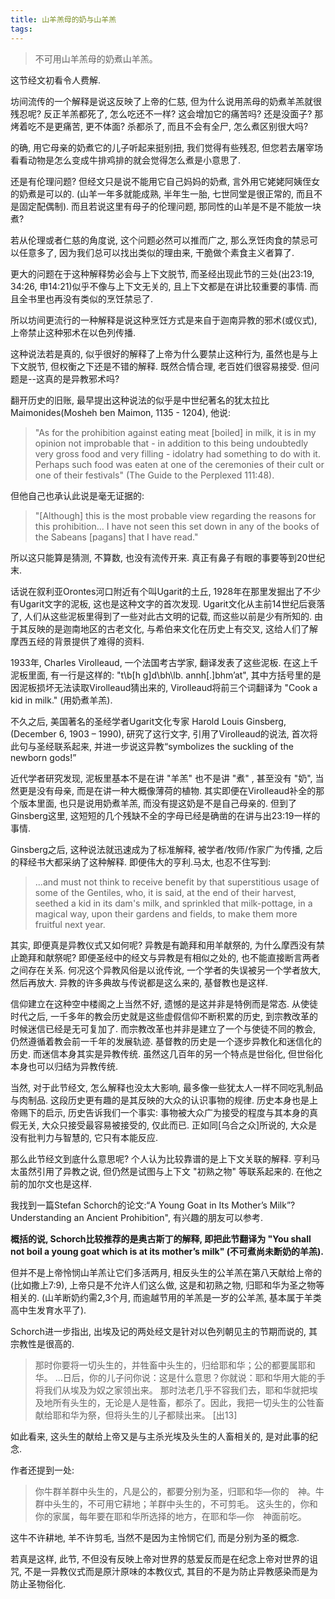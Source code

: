 ```yaml
---
title: 山羊羔母的奶与山羊羔
tags:
---
```


> 不可用山羊羔母的奶煮山羊羔。

这节经文初看令人费解.

坊间流传的一个解释是说这反映了上帝的仁慈, 但为什么说用羔母的奶煮羊羔就很残忍呢? 反正羊羔都死了, 怎么吃还不一样? 这会增加它的痛苦吗? 还是没面子? 那烤着吃不是更痛苦, 更不体面? 杀都杀了, 而且不会有全尸, 怎么煮区别很大吗?

的确, 用它母亲的奶煮它的儿子听起来挺别扭, 我们觉得有些残忍, 但您若去屠宰场看看动物是怎么变成牛排鸡排的就会觉得怎么煮是小意思了.

还是有伦理问题? 但经文只是说不能用它自己妈妈的奶煮, 言外用它姥姥阿姨侄女的奶煮是可以的. (山羊一年多就能成熟, 半年生一胎, 七世同堂是很正常的, 而且不是固定配偶制). 而且若说这里有母子的伦理问题, 那同性的山羊是不是不能放一块煮?

若从伦理或者仁慈的角度说, 这个问题必然可以推而广之, 那么烹饪肉食的禁忌可以任意多了, 因为我们总可以找出类似的理由来, 干脆做个素食主义者算了.

更大的问题在于这种解释势必会与上下文脱节, 而圣经出现此节的三处(出23:19, 34:26, 申14:21)似乎不像与上下文无关的, 且上下文都是在讲比较重要的事情. 而且全书里也再没有类似的烹饪禁忌了.

所以坊间更流行的一种解释是说这种烹饪方式是来自于迦南异教的邪术(或仪式), 上帝禁止这种邪术在以色列传播.

这种说法若是真的, 似乎很好的解释了上帝为什么要禁止这种行为, 虽然也是与上下文脱节, 但权衡之下还是不错的解释. 既然合情合理, 老百姓们很容易接受. 但问题是--这真的是异教邪术吗?

翻开历史的旧账, 最早提出这种说法的似乎是中世纪著名的犹太拉比Maimonides(Mosheh ben Maimon, 1135 - 1204), 他说:

>"As for the prohibition against eating meat [boiled] in milk, it
is in my opinion not improbable that - in addition to this being
undoubtedly very gross food and very filling - idolatry had
something to do with it. Perhaps such food was eaten at one of
the ceremonies of their cult or one of their festivals" (The
Guide to the Perplexed 111:48).

但他自己也承认此说是毫无证据的:

>"[Although] this is the most probable view regarding the reasons
for this prohibition... I have not seen this set down in any of
the books of the Sabeans [pagans] that I have read."

所以这只能算是猜测, 不算数, 也没有流传开来. 真正有鼻子有眼的事要等到20世纪末.

话说在叙利亚Orontes河口附近有个叫Ugarit的土丘, 1928年在那里发掘出了不少有Ugarit文字的泥板, 这也是这种文字的首次发现. Ugarit文化从主前14世纪后衰落了, 人们从这些泥板里得到了一些对此古文明的记载, 而这些以前是少有所知的. 由于其反映的是迦南地区的古老文化, 与希伯来文化在历史上有交叉, 这给人们了解摩西五经的背景提供了难得的资料.

1933年, Charles Virolleaud, 一个法国考古学家, 翻译发表了这些泥板. 在这上千泥板里面, 有一行是这样的: "t\b[h g]d\bh\lb. annh[.]bhm’at", 其中方括号里的是因泥板损坏无法读取Virolleaud猜出来的, Virolleaud将前三个词翻译为 "Cook a kid in milk." (用奶煮羊羔).

不久之后, 美国著名的圣经学者Ugarit文化专家 Harold Louis Ginsberg, (December 6, 1903 – 1990), 研究了这行文字, 引用了Virolleaud的说法, 首次将此句与圣经联系起来, 并进一步说这异教“symbolizes the suckling of the newborn gods!”

近代学者研究发现, 泥板里基本不是在讲 "羊羔" 也不是讲 "煮" , 甚至没有 "奶", 当然更是没有母亲, 而是在讲一种大概像薄荷的植物. 其实即便在Virolleaud补全的那个版本里面, 也只是说用奶煮羊羔, 而没有提这奶是不是自己母亲的. 但到了Ginsberg这里, 这短短的几个残缺不全的字母已经是确凿的在讲与出23:19一样的事情.

Ginsberg之后, 这种说法就迅速成为了标准解释, 被学者/牧师/作家广为传播, 之后的释经书大都采纳了这种解释. 即便伟大的亨利.马太, 也忍不住写到:

>...and must not think to receive benefit by that superstitious usage of some of the Gentiles, who, it is said, at the end of their harvest, seethed a kid in its dam's milk, and sprinkled that milk-pottage, in a magical way, upon their gardens and fields, to make them more fruitful next year.

其实, 即便真是异教仪式又如何呢? 异教是有跪拜和用羊献祭的, 为什么摩西没有禁止跪拜和献祭呢? 即便圣经中的经文与异教是有相似之处的, 也不能直接断言两者之间存在关系. 何况这个异教风俗是以讹传讹, 一个学者的失误被另一个学者放大, 然后再放大. 异教的许多典故与传说都是这么来的, 基督教也是这样.

信仰建立在这种空中楼阁之上当然不好, 遗憾的是这并非是特例而是常态. 从使徒时代之后, 一千多年的教会历史就是这些虚假信仰不断积累的历史, 到宗教改革的时候迷信已经是无可复加了. 而宗教改革也并非是建立了一个与使徒不同的教会, 仍然遵循着教会前一千年的发展轨迹. 基督教的历史是一个逐步异教化和迷信化的历史. 而迷信本身其实是异教传统. 虽然这几百年的另一个特点是世俗化, 但世俗化本身也可以归结为异教传统.

当然, 对于此节经文, 怎么解释也没太大影响, 最多像一些犹太人一样不同吃乳制品与肉制品. 这段历史更有趣的是其反映的大众的认识事物的规律. 历史本身也是上帝赐下的启示, 历史告诉我们一个事实: 事物被大众广为接受的程度与其本身的真假无关, 大众只接受最容易被接受的, 仅此而已. 正如同[乌合之众]所说的, 大众是没有批判力与智慧的, 它只有本能反应.

那么此节经文到底什么意思呢? 个人认为比较靠谱的是上下文关联的解释. 亨利马太虽然引用了异教之说, 但仍然是试图与上下文 "初熟之物" 等联系起来的. 在他之前的加尔文也是这样.

我找到一篇Stefan Schorch的论文:“A Young Goat in Its Mother’s Milk”? Understanding an Ancient Prohibition", 有兴趣的朋友可以参考.

**概括的说, Schorch比较推荐的是奥古斯丁的解释, 即把此节翻译为 "You shall not boil a young goat which is at its mother’s milk" (不可煮尚未断奶的羊羔).**

但并不是上帝怜悯山羊羔让它们多活两月, 相反头生的公羊羔在第八天献给上帝的(比如撒上7:9), 上帝只是不允许人们这么做, 这是和初熟之物, 归耶和华为圣之物等相关的. (山羊断奶约需2,3个月, 而逾越节用的羊羔是一岁的公羊羔, 基本属于羊类高中生发育水平了).

Schorch进一步指出, 出埃及记的两处经文是针对以色列朝见主的节期而说的, 其宗教性是很高的.

>那时你要将一切头生的，并牲畜中头生的，归给耶和华；公的都要属耶和华。
>...日后，你的儿子问你说：这是什么意思？你就说：耶和华用大能的手将我们从埃及为奴之家领出来。 那时法老几乎不容我们去，耶和华就把埃及地所有头生的，无论是人是牲畜，都杀了。因此，我把一切头生的公牲畜献给耶和华为祭，但将头生的儿子都赎出来。 [出13]

如此看来, 这头生的献给上帝又是与主杀光埃及头生的人畜相关的, 是对此事的纪念.

作者还提到一处:

> 你牛群羊群中头生的，凡是公的，都要分别为圣，归耶和华―你的　神。牛群中头生的，不可用它耕地；羊群中头生的，不可剪毛。 这头生的，你和你的家属，每年要在耶和华所选择的地方，在耶和华―你　神面前吃。

这牛不许耕地, 羊不许剪毛, 当然不是因为主怜悯它们, 而是分别为圣的概念.

若真是这样, 此节, 不但没有反映上帝对世界的慈爱反而是在纪念上帝对世界的诅咒, 不是一异教仪式而是原汁原味的本教仪式, 其目的不是为防止异教感染而是为防止圣物俗化.
